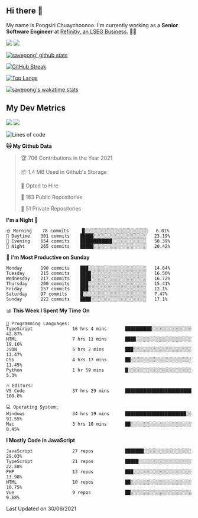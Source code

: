 ## Hi there 👋

My name is Pongsiri Chuaychoonoo. I'm currently working as a **Senior Software Engineer** at [Refinitiv, an LSEG Business](https://www.refinitiv.com). 👨‍💻

[<img src="https://img.shields.io/badge/savepong.com-%230077B5.svg?&style=for-the-badge&color=81e6d9" />](https://savepong.com)
[<img src="https://img.shields.io/badge/linkedin-%230077B5.svg?&style=for-the-badge&logo=linkedin&logoColor=white" />](https://www.linkedin.com/in/savepong)

[![savepong' github stats](https://github-readme-stats.vercel.app/api?username=savepong&show_icons=true&count_private=true&theme=gotham&hide_border=true&bg_color=00000000&text_color=768390FF)](https://savepong.com/posts/stats)

[![GitHub Streak](https://github-readme-streak-stats.herokuapp.com?user=savepong&theme=gotham&hide_border=true&background=00000000&dates=768390FF)](https://savepong.com/posts/stats)

[![Top Langs](https://github-readme-stats.vercel.app/api/top-langs/?username=savepong&layout=compact&langs_count=10&theme=gotham&hide_border=true&bg_color=00000000&text_color=768390FF)](https://savepong.com/posts/stats)

[![savepong's wakatime stats](https://github-readme-stats.vercel.app/api/wakatime?username=@savepong&layout=default&theme=gotham&hide_border=true&bg_color=00000000&text_color=768390FF)](https://savepong.com/posts/stats)

## My Dev Metrics

[![](https://komarev.com/ghpvc/?username=savepong&color=blue&label=Profile%20Views)](https://github.com/savepong)
[![](https://img.shields.io/github/followers/savepong?label=GitHub%20Followers)](https://github.com/savepong)

<!--START_SECTION:waka-->
![Lines of code](https://img.shields.io/badge/From%20Hello%20World%20I%27ve%20Written-8.7%20million%20lines%20of%20code-blue)

**🐱 My Github Data** 

> 🏆 706 Contributions in the Year 2021
 > 
> 📦 1.4 MB Used in Github's Storage 
 > 
> 💼 Opted to Hire
 > 
> 📜 183 Public Repositories 
 > 
> 🔑 51 Private Repositories  
 > 
**I'm a Night 🦉** 

```text
🌞 Morning    78 commits     █░░░░░░░░░░░░░░░░░░░░░░░░   6.01% 
🌆 Daytime    301 commits    █████░░░░░░░░░░░░░░░░░░░░   23.19% 
🌃 Evening    654 commits    ████████████░░░░░░░░░░░░░   50.39% 
🌙 Night      265 commits    █████░░░░░░░░░░░░░░░░░░░░   20.42%

```
📅 **I'm Most Productive on Sunday** 

```text
Monday       190 commits    ███░░░░░░░░░░░░░░░░░░░░░░   14.64% 
Tuesday      215 commits    ████░░░░░░░░░░░░░░░░░░░░░   16.56% 
Wednesday    217 commits    ████░░░░░░░░░░░░░░░░░░░░░   16.72% 
Thursday     200 commits    ███░░░░░░░░░░░░░░░░░░░░░░   15.41% 
Friday       157 commits    ███░░░░░░░░░░░░░░░░░░░░░░   12.1% 
Saturday     97 commits     █░░░░░░░░░░░░░░░░░░░░░░░░   7.47% 
Sunday       222 commits    ████░░░░░░░░░░░░░░░░░░░░░   17.1%

```


📊 **This Week I Spent My Time On** 

```text
💬 Programming Languages: 
TypeScript               16 hrs 4 mins       ██████████░░░░░░░░░░░░░░░   42.87% 
HTML                     7 hrs 11 mins       ████░░░░░░░░░░░░░░░░░░░░░   19.16% 
JSON                     5 hrs 2 mins        ███░░░░░░░░░░░░░░░░░░░░░░   13.47% 
CSS                      4 hrs 17 mins       ██░░░░░░░░░░░░░░░░░░░░░░░   11.45% 
Python                   1 hr 59 mins        █░░░░░░░░░░░░░░░░░░░░░░░░   5.3%

🔥 Editors: 
VS Code                  37 hrs 29 mins      █████████████████████████   100.0%

💻 Operating System: 
Windows                  34 hrs 19 mins      ███████████████████████░░   91.55% 
Mac                      3 hrs 10 mins       ██░░░░░░░░░░░░░░░░░░░░░░░   8.45%

```

**I Mostly Code in JavaScript** 

```text
JavaScript               27 repos            ███████░░░░░░░░░░░░░░░░░░   29.03% 
TypeScript               21 repos            █████░░░░░░░░░░░░░░░░░░░░   22.58% 
PHP                      13 repos            ███░░░░░░░░░░░░░░░░░░░░░░   13.98% 
HTML                     10 repos            ██░░░░░░░░░░░░░░░░░░░░░░░   10.75% 
Vue                      9 repos             ██░░░░░░░░░░░░░░░░░░░░░░░   9.68%

```



 Last Updated on 30/06/2021
<!--END_SECTION:waka-->

<!--
**savepong/savepong** is a ✨ _special_ ✨ repository because its `README.md` (this file) appears on your GitHub profile.

Here are some ideas to get you started:

- 🔭 I’m currently working on WebComponents and TypeScript.
- 🌱 I’m currently learning ...
- 👯 I’m looking to collaborate on ...
- 🤔 I’m looking for help with ...
- 💬 Ask me about ...
- 📫 How to reach me: ...
- 😄 Pronouns: ...
- ⚡ Fun fact: ...
-->
